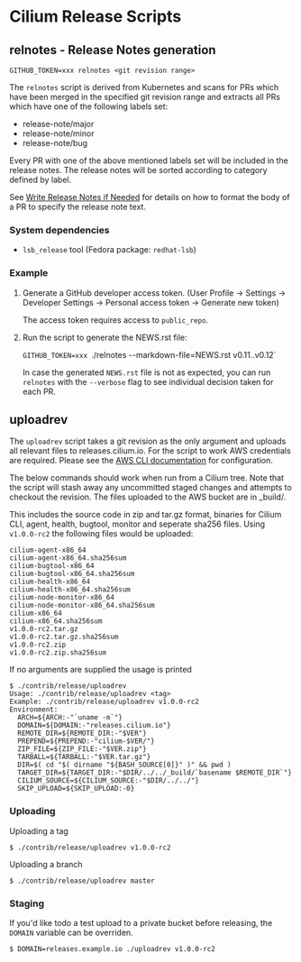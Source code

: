Cilium Release Scripts
======================

## relnotes - Release Notes generation

`GITHUB_TOKEN=xxx relnotes <git revision range>`

The `relnotes` script is derived from Kubernetes and scans for PRs which have
been merged in the specified git revision range and extracts all PRs which have
one of the following labels set:

* release-note/major
* release-note/minor
* release-note/bug

Every PR with one of the above mentioned labels set will be included in the
release notes. The release notes will be sorted according to category defined
by label.

See [Write Release Notes if Needed][1] for details on how to format the body of
a PR to specify the release note text.

### System dependencies

* `lsb_release` tool (Fedora package: `redhat-lsb`)

### Example

1. Generate a GitHub developer access token. (User Profile -> Settings ->
   Developer Settings -> Personal access token -> Generate new token)

   The access token requires access to `public_repo`.

2. Run the script to generate the NEWS.rst file:

   `GITHUB_TOKEN=xxx `./relnotes --markdown-file=NEWS.rst v0.11..v0.12`

   In case the generated `NEWS.rst` file is not as expected, you can run
   `relnotes` with the `--verbose` flag to see individual decision taken for
   each PR.

## uploadrev

The `uploadrev` script takes a git revision as the only argument and uploads
all relevant files to releases.cilium.io. For the script to work AWS
credentials are required.  Please see the [AWS CLI documentation][2] for
configuration.

The below commands should work when run from a Cilium tree. Note that the
script will stash away any uncommitted staged changes and attempts to checkout
the revision. The files uploaded to the AWS bucket are in \_build/<revision>.

This includes the source code in zip and tar.gz format, binaries for Cilium
CLI, agent, health, bugtool, monitor and seperate sha256 files. Using
`v1.0.0-rc2` the following files would be uploaded:

	cilium-agent-x86_64
	cilium-agent-x86_64.sha256sum
	cilium-bugtool-x86_64
	cilium-bugtool-x86_64.sha256sum
	cilium-health-x86_64
	cilium-health-x86_64.sha256sum
	cilium-node-monitor-x86_64
	cilium-node-monitor-x86_64.sha256sum
	cilium-x86_64
	cilium-x86_64.sha256sum
	v1.0.0-rc2.tar.gz
	v1.0.0-rc2.tar.gz.sha256sum
	v1.0.0-rc2.zip
	v1.0.0-rc2.zip.sha256sum

If no arguments are supplied the usage is printed

```
$ ./contrib/release/uploadrev
Usage: ./contrib/release/uploadrev <tag>
Example: ./contrib/release/uploadrev v1.0.0-rc2
Environment:
  ARCH=${ARCH:-"`uname -m`"}
  DOMAIN=${DOMAIN:-"releases.cilium.io"}
  REMOTE_DIR=${REMOTE_DIR:-"$VER"}
  PREPEND=${PREPEND:-"cilium-$VER/"}
  ZIP_FILE=${ZIP_FILE:-"$VER.zip"}
  TARBALL=${TARBALL:-"$VER.tar.gz"}
  DIR=$( cd "$( dirname "${BASH_SOURCE[0]}" )" && pwd )
  TARGET_DIR=${TARGET_DIR:-"$DIR/../../_build/`basename $REMOTE_DIR`"}
  CILIUM_SOURCE=${CILIUM_SOURCE:-"$DIR/../../"}
  SKIP_UPLOAD=${SKIP_UPLOAD:-0}
```

### Uploading


Uploading a tag

	$ ./contrib/release/uploadrev v1.0.0-rc2

Uploading a branch

	$ ./contrib/release/uploadrev master

### Staging

If you'd like todo a test upload to a private bucket before releasing, the
`DOMAIN` variable can be overriden.

	$ DOMAIN=releases.example.io ./uploadrev v1.0.0-rc2

[1]: https://github.com/kubernetes/community/blob/master/contributors/devel/pull-requests.md#write-release-notes-if-needed
[2]: https://docs.aws.amazon.com/cli/latest/userguide/installing.html
